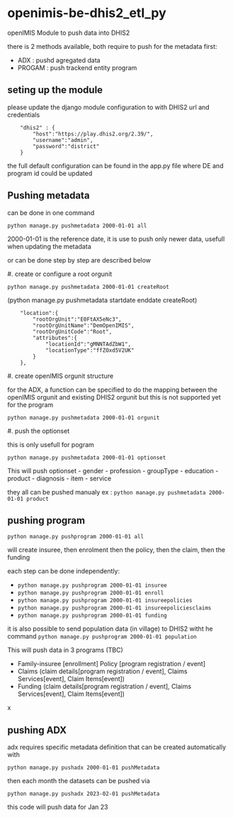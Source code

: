 # openimis-be-dhis2_etl_py

openIMIS Module to push data into DHIS2


there is 2 methods available, both require to push for the metadata first: 
- ADX : pushd agregated data
- PROGAM :  push trackend entity program


## seting up the module

please update the django module configuration to with DHIS2 url and credentials

```
    "dhis2" : {
        "host":"https://play.dhis2.org/2.39/",
        "username":"admin",
        "password":"district"
    }

```

the full default configuration can be found in the app.py file where DE and program id could be updated

## Pushing metadata

can be done in one command 

`python manage.py pushmetadata 2000-01-01 all`

2000-01-01 is the reference date, it is use to push only newer data, usefull when updating the metadata

or can be done step by step are described below

#. create or configure a  root orgunit

`python manage.py pushmetadata 2000-01-01 createRoot`

(python manage.py pushmetadata startdate enddate createRoot)

```
    "location":{
        "rootOrgUnit":"E0FtAX5eNc3",
        "rootOrgUnitName":"DemOpenIMIS",
        "rootOrgUnitCode":"Root",
        "attributes":{
            "locationId":"gMNNTAdZbW1",
            "locationType":"ffZOxd5V2UK"
        }
    },
```

#. create openIMIS orgunit structure

for the ADX, a function can be specified to do the mapping between the openIMIS orgunit and existing DHIS2 orgunit but this is not supported yet for the program

`python manage.py pushmetadata 2000-01-01 orgunit`

#. push the optionset

this is only usefull for pogram


`python manage.py pushmetadata 2000-01-01 optionset`

This  will push optionset
    - gender 
    - profession 
    - groupType 
    - education 
    - product 
    - diagnosis 
    - item
    - service

they all can be pushed manualy ex :  `python manage.py pushmetadata 2000-01-01 product`


 
## pushing program 

`python manage.py pushprogram 2000-01-01 all`

will create insuree, then enrolment then the policy, then the claim, then the funding

each step can be done independently: 
- `python manage.py pushprogram 2000-01-01 insuree`
- `python manage.py pushprogram 2000-01-01 enroll`
- `python manage.py pushprogram 2000-01-01 insureepolicies`
- `python manage.py pushprogram 2000-01-01 insureepoliciesclaims`
- `python manage.py pushprogram 2000-01-01 funding`


it is also possible to send population data (in village) to DHIS2 witht he command `python manage.py pushprogram 2000-01-01 population`



This will push data in 3 programs (TBC)
- Family-insuree [enrollment] Policy [program registration / event]
- Claims (claim details[program registration / event], Claims Services[event], Claim Items[event])
- Funding (claim details[program registration / event], Claims Services[event], Claim Items[event])


x

## pushing ADX

adx requires specific metadata definition that can be created automatically with 

`python manage.py pushadx 2000-01-01 pushMetadata`


then each month the datasets can be pushed via 


`python manage.py pushadx 2023-02-01 pushMetadata`

this code will push data for Jan 23



